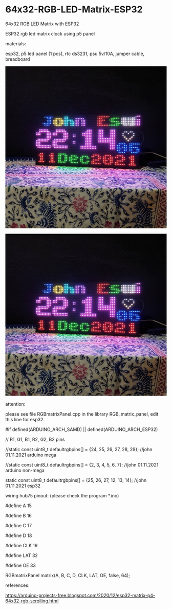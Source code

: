 # 64x32-RGB-LED-Matrix-ESP32
64x32 RGB LED Matrix with ESP32

ESP32 rgb led matrix clock using p5 panel

materials:

esp32, p5 led panel (1 pcs), rtc ds3231, psu 5v/10A, jumper cable, breadboard

![alt text](https://github.com/jenizar/64x32-RGB-LED-Matrix-ESP32/blob/main/screenshot/ss1.jpg)

![alt text](https://github.com/jenizar/64x32-RGB-LED-Matrix-ESP32/blob/main/screenshot/ss1.jpg)

attention:

please see file RGBmatrixPanel.cpp in the library RGB_matrix_panel, edit this line for esp32.


#if defined(ARDUINO_ARCH_SAMD) || defined(ARDUINO_ARCH_ESP32)

// R1, G1, B1, R2, G2, B2 pins

//static const uint8_t defaultrgbpins[] = {24, 25, 26, 27, 28, 29}; //john 01.11.2021 arduino mega

//static const uint8_t defaultrgbpins[] = {2, 3, 4, 5, 6, 7}; //john 01.11.2021 arduino non-mega

static const uint8_t defaultrgbpins[] = {25, 26, 27, 12, 13, 14}; //john 01.11.2021 esp32

wiring hub75 pinout: (please check the program *.ino)

#define A 15

#define B 16

#define C 17

#define D 18

#define CLK 19

#define LAT 32

#define OE 33

RGBmatrixPanel matrix(A, B, C, D, CLK, LAT, OE, false, 64);

references:

https://arduino-projects-free.blogspot.com/2020/12/esp32-matrix-p4-64x32-rgb-scrolling.html
